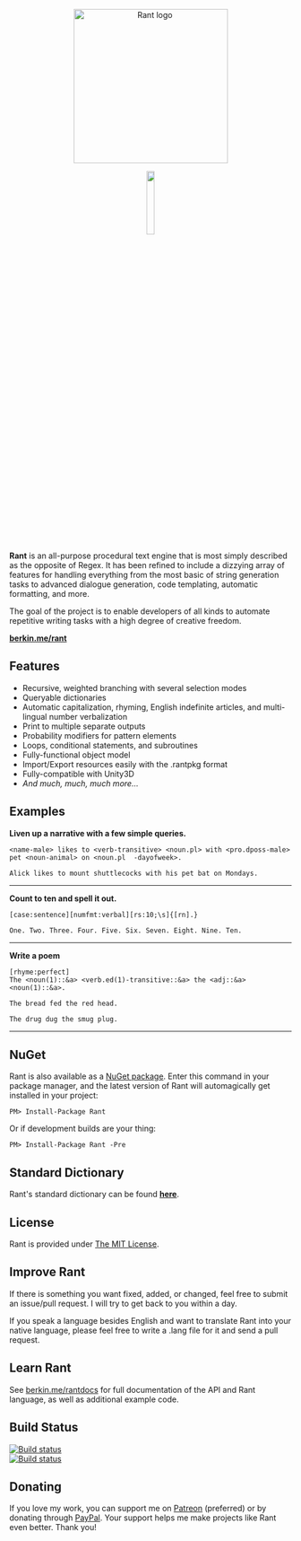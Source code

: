 <p align="center">
<img src="http://i.imgur.com/Vx7LyRP.png" alt="Rant logo" height="275px" width="275px"></img>
</p>

<p align="center">
  <a href="https://patreon.com/Berkin"><img src="https://s3.amazonaws.com/patreon_public_assets/toolbox/patreon.png" width="17%" height="17%" /></a>
</p>

**Rant** is an all-purpose procedural text engine
that is most simply described as the opposite of Regex.
It has been refined to include a dizzying array of features for handling everything from
the most basic of string generation tasks to advanced dialogue generation,
code templating, automatic formatting, and more.

The goal of the project is to enable developers of all kinds
to automate repetitive writing tasks with a high degree of creative freedom.

**[berkin.me/rant](http://berkin.me/rant)**

## Features

* Recursive, weighted branching with several selection modes
* Queryable dictionaries
* Automatic capitalization, rhyming, English indefinite articles, and multi-lingual number verbalization
* Print to multiple separate outputs
* Probability modifiers for pattern elements
* Loops, conditional statements, and subroutines
* Fully-functional object model
* Import/Export resources easily with the .rantpkg format
* Fully-compatible with Unity3D
* *And much, much, much more...*

## Examples

**Liven up a narrative with a few simple queries.**
```
<name-male> likes to <verb-transitive> <noun.pl> with <pro.dposs-male> pet <noun-animal> on <noun.pl  -dayofweek>.
```
```
Alick likes to mount shuttlecocks with his pet bat on Mondays.
```

---

**Count to ten and spell it out.**
```
[case:sentence][numfmt:verbal][rs:10;\s]{[rn].}
```
```
One. Two. Three. Four. Five. Six. Seven. Eight. Nine. Ten.
```

---

**Write a poem**
```
[rhyme:perfect]
The <noun(1)::&a> <verb.ed(1)-transitive::&a> the <adj::&a> <noun(1)::&a>.
```
```
The bread fed the red head.
```
```
The drug dug the smug plug.
```

---



## NuGet
Rant is also available as a [NuGet package](https://www.nuget.org/packages/Rant/).
Enter this command in your package manager,
and the latest version of Rant will automagically get installed in your project:

```
PM> Install-Package Rant
```

Or if development builds are your thing:

```
PM> Install-Package Rant -Pre
```

## Standard Dictionary
Rant's standard dictionary can be found [**here**](http://github.com/TheBerkin/Rantionary).

## License
Rant is provided under [The MIT License](https://github.com/TheBerkin/Rant/blob/master/LICENSE).

## Improve Rant
If there is something you want fixed, added, or changed, feel free to submit an issue/pull request. I will try to get back to you within a day.

If you speak a language besides English and want to translate Rant into your native language, please feel free to write a .lang file for it and send a pull request.

## Learn Rant
See [berkin.me/rantdocs](http://berkin.me/rantdocs) for full documentation of the API and Rant language, as well as additional example code.

## Build Status

 <a href="https://ci.appveyor.com/project/TheBerkin/rant/branch/master/artifacts">
    <img src="https://ci.appveyor.com/api/projects/status/2vn0imlns20n739a/branch/master?svg=true&passingText=Master%20Build%20Passing&pendingText=Master%20Build%20Pending&failingText=Master%20Build%20Failing" alt="Build status" />
  </a>
  <br/>
  <a href="https://ci.appveyor.com/project/TheBerkin/rant/branch/dev/artifacts">
    <img src="https://ci.appveyor.com/api/projects/status/2vn0imlns20n739a/branch/dev?svg=true&passingText=Dev%20Build%20Passing&pendingText=Dev%20Build%20Pending&failingText=Dev%20Build%20Is%20Kill" alt="Build status" />
  </a>

## Donating
If you love my work, you can support me on [Patreon](https://patreon.com/Berkin) (preferred) or by donating through [PayPal](http://paypal.me/nicholasfleck).
Your support helps me make projects like Rant even better. Thank you!
